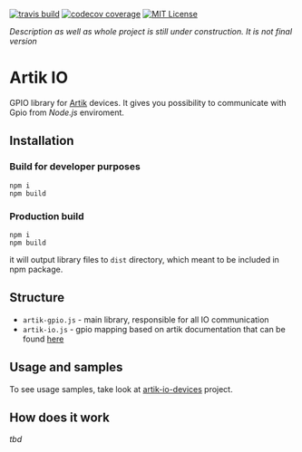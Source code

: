 [![travis build](https://img.shields.io/travis/bkoper/artik-io.svg?style=flat-square)](https://api.travis-ci.org/bkoper/artik-io.svg?branch=master)
[![codecov coverage](https://img.shields.io/codecov/c/github/bkoper/artik-io.svg?style=flat-square)](https://codecov.io/github/bkoper/artik-io)
[![MIT License](https://img.shields.io/github/license/bkoper/artik-io.svg?style=flat-square)](http://opensource.org/licenses/MIT)

_Description as well as whole project is still under construction. It is not final version_

# Artik IO

GPIO library for [Artik](https://www.artik.io/) devices.
It gives you possibility to communicate with Gpio from *Node.js* enviroment.

## Installation

### Build for developer purposes
```
npm i 
npm build
```

### Production build
```
npm i
npm build
```
it will output library files to ```dist``` directory, which meant to be included in npm package.

## Structure
- ```artik-gpio.js``` - main library, responsible for all IO communication
- ```artik-io.js``` - gpio mapping based on artik documentation that can be found [here](https://developer.artik.io/documentation/developer-guide/gpio-mapping.html)


## Usage and samples

To see usage samples, take look at [artik-io-devices](https://github.com/bkoper/artik-io-devices) project.
 
## How does it work

_tbd_
 
